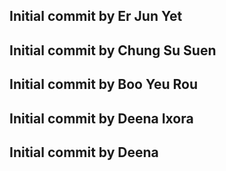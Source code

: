 ## Initial commit by Er Jun Yet
## Initial commit by Chung Su Suen

## Initial commit by Boo Yeu Rou
## Initial commit by Deena Ixora
## Initial commit by Deena
